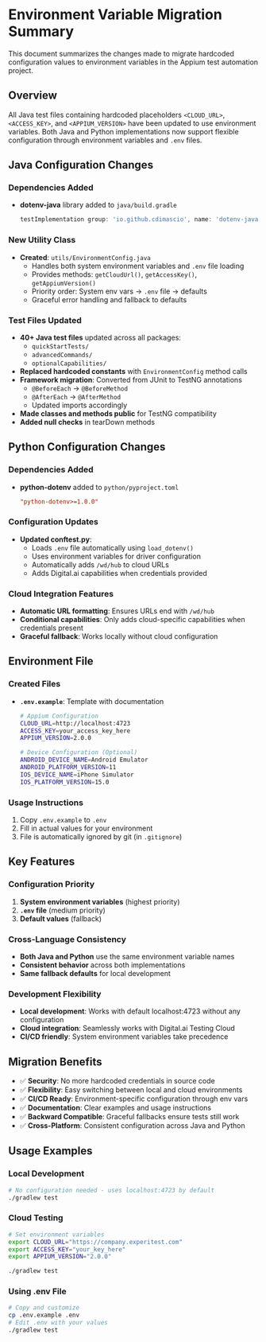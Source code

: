# Environment Variable Migration Summary

This document summarizes the changes made to migrate hardcoded configuration values to environment variables in the Appium test automation project.

## Overview

All Java test files containing hardcoded placeholders `<CLOUD_URL>`, `<ACCESS_KEY>`, and `<APPIUM_VERSION>` have been updated to use environment variables. Both Java and Python implementations now support flexible configuration through environment variables and `.env` files.

## Java Configuration Changes

### Dependencies Added
- **dotenv-java** library added to `java/build.gradle`
  ```gradle
  testImplementation group: 'io.github.cdimascio', name: 'dotenv-java', version: '3.0.0'
  ```

### New Utility Class
- **Created**: `utils/EnvironmentConfig.java`
  - Handles both system environment variables and `.env` file loading
  - Provides methods: `getCloudUrl()`, `getAccessKey()`, `getAppiumVersion()`
  - Priority order: System env vars → `.env` file → defaults
  - Graceful error handling and fallback to defaults

### Test Files Updated
- **40+ Java test files** updated across all packages:
  - `quickStartTests/`
  - `advancedCommands/`
  - `optionalCapabilities/`
- **Replaced hardcoded constants** with `EnvironmentConfig` method calls
- **Framework migration**: Converted from JUnit to TestNG annotations
  - `@BeforeEach` → `@BeforeMethod`
  - `@AfterEach` → `@AfterMethod`
  - Updated imports accordingly
- **Made classes and methods public** for TestNG compatibility
- **Added null checks** in tearDown methods

## Python Configuration Changes

### Dependencies Added
- **python-dotenv** added to `python/pyproject.toml`
  ```toml
  "python-dotenv>=1.0.0"
  ```

### Configuration Updates
- **Updated conftest.py**:
  - Loads `.env` file automatically using `load_dotenv()`
  - Uses environment variables for driver configuration
  - Automatically adds `/wd/hub` to cloud URLs
  - Adds Digital.ai capabilities when credentials provided

### Cloud Integration Features
- **Automatic URL formatting**: Ensures URLs end with `/wd/hub`
- **Conditional capabilities**: Only adds cloud-specific capabilities when credentials present
- **Graceful fallback**: Works locally without cloud configuration

## Environment File

### Created Files
- **`.env.example`**: Template with documentation
  ```bash
  # Appium Configuration
  CLOUD_URL=http://localhost:4723
  ACCESS_KEY=your_access_key_here
  APPIUM_VERSION=2.0.0
  
  # Device Configuration (Optional)
  ANDROID_DEVICE_NAME=Android Emulator
  ANDROID_PLATFORM_VERSION=11
  IOS_DEVICE_NAME=iPhone Simulator
  IOS_PLATFORM_VERSION=15.0
  ```

### Usage Instructions
1. Copy `.env.example` to `.env`
2. Fill in actual values for your environment
3. File is automatically ignored by git (in `.gitignore`)

## Key Features

### Configuration Priority
1. **System environment variables** (highest priority)
2. **`.env` file** (medium priority) 
3. **Default values** (fallback)

### Cross-Language Consistency
- **Both Java and Python** use the same environment variable names
- **Consistent behavior** across both implementations
- **Same fallback defaults** for local development

### Development Flexibility
- **Local development**: Works with default localhost:4723 without any configuration
- **Cloud integration**: Seamlessly works with Digital.ai Testing Cloud
- **CI/CD friendly**: System environment variables take precedence

## Migration Benefits

- ✅ **Security**: No more hardcoded credentials in source code
- ✅ **Flexibility**: Easy switching between local and cloud environments
- ✅ **CI/CD Ready**: Environment-specific configuration through env vars
- ✅ **Documentation**: Clear examples and usage instructions
- ✅ **Backward Compatible**: Graceful fallbacks ensure tests still work
- ✅ **Cross-Platform**: Consistent configuration across Java and Python

## Usage Examples

### Local Development
```bash
# No configuration needed - uses localhost:4723 by default
./gradlew test
```

### Cloud Testing
```bash
# Set environment variables
export CLOUD_URL="https://company.experitest.com"
export ACCESS_KEY="your_key_here"
export APPIUM_VERSION="2.0.0"

./gradlew test
```

### Using .env File
```bash
# Copy and customize
cp .env.example .env
# Edit .env with your values
./gradlew test
```